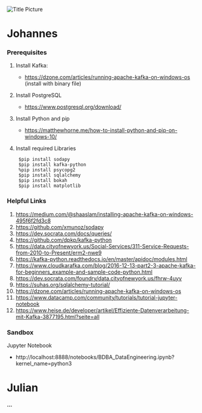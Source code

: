 ![Title Picture](https://cdn.asme.org/wwwasmeorg/media/ASMEMedia/CareerEducation/EarlyCareerEngineers/METoday/ThinkstockPhotos-507986987.jpg)

# Johannes

### Prerequisites

1. Install Kafka:
    - https://dzone.com/articles/running-apache-kafka-on-windows-os (install with binary file)

2. Install PostgreSQL
    - https://www.postgresql.org/download/

2. Install Python and pip
    - https://matthewhorne.me/how-to-install-python-and-pip-on-windows-10/

3. Install required Libraries

        $pip install sodapy
        $pip install kafka-python
        %pip install psycopg2
        $pip install sqlalchemy
        $pip install bokah
        $pip install matplotlib


### Helpful Links

1. <https://medium.com/@shaaslam/installing-apache-kafka-on-windows-495f6f2fd3c8>
2. https://github.com/xmunoz/sodapy
3. https://dev.socrata.com/docs/queries/
4. https://github.com/dpkp/kafka-python
5. https://data.cityofnewyork.us/Social-Services/311-Service-Requests-from-2010-to-Present/erm2-nwe9
6. https://kafka-python.readthedocs.io/en/master/apidoc/modules.html
7. https://www.cloudkarafka.com/blog/2016-12-13-part2-3-apache-kafka-for-beginners_example-and-sample-code-python.html
8. https://dev.socrata.com/foundry/data.cityofnewyork.us/fhrw-4uyv
9. https://suhas.org/sqlalchemy-tutorial/
10. https://dzone.com/articles/running-apache-kafka-on-windows-os
11. https://www.datacamp.com/community/tutorials/tutorial-jupyter-notebook
12. https://www.heise.de/developer/artikel/Effiziente-Datenverarbeitung-mit-Kafka-3877195.html?seite=all

### Sandbox

Jupyter Notebook
- http://localhost:8888/notebooks/BDBA_DataEngineering.ipynb?kernel_name=python3



# Julian

**...**
